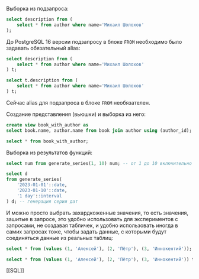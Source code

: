 
Выборка из подзапроса:

```sql
select description from (
    select * from author where name='Михаил Шолохов'
);
```

До PostgreSQL 16 версии подзапросу в блоке `FROM` необходимо было задавать обязательный alias:

```sql
select description from (
    select * from author where name='Михаил Шолохов'
) t;

select t.description from (
    select * from author where name='Михаил Шолохов'
) t;
```

Сейчас alias для подзапроса в блоке `FROM` необязателен.

Создание представления (вьюшки) и выборка из него:

```sql
create view book_with_author as
select book.name, author.name from book join author using (author_id);

select * from book_with_author;
```

Выборка из результатов функций:

```sql
select num from generate_series(1, 10) num; -- от 1 до 10 включительно

select d
from generate_series(
    '2023-01-01'::date,
    '2023-01-10'::date,
    '1 day'::interval
) d; -- генерация серии дат
```

И можно просто выбрать захардкоженные значения, то есть значения, зашитые в запросе, это удобно использовать для экспериментов с запросами, не создавая табличек, и удобно использовать иногда в самих запросах тоже, чтобы задать данные, с которыми будут соединяться данные из реальных таблиц:

```sql
select * from (values (1, 'Алексей'), (2, 'Пётр'), (3, 'Иннокентий'));

select * from (values (1, 'Алексей'), (2, 'Пётр'), (3, 'Иннокентий')) t(id, name);
```

[[SQL]]
